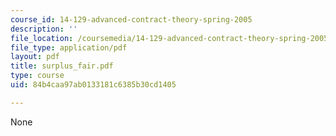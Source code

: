```yaml
---
course_id: 14-129-advanced-contract-theory-spring-2005
description: ''
file_location: /coursemedia/14-129-advanced-contract-theory-spring-2005/84b4caa97ab0133181c6385b30cd1405_surplus_fair.pdf
file_type: application/pdf
layout: pdf
title: surplus_fair.pdf
type: course
uid: 84b4caa97ab0133181c6385b30cd1405

---
```

None